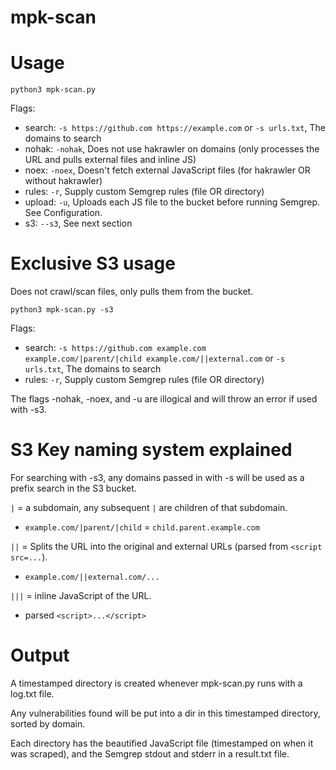 # mpk-scan

# Usage

`python3 mpk-scan.py`

Flags:
- search: `-s https://github.com https://example.com` or `-s urls.txt`, The domains to search
- nohak: `-nohak`, Does not use hakrawler on domains (only processes the URL and pulls external files and inline JS)
- noex: `-noex`, Doesn't fetch external JavaScript files (for hakrawler OR without hakrawler)
- rules: `-r`, Supply custom Semgrep rules (file OR directory)
- upload: `-u`, Uploads each JS file to the bucket before running Semgrep. See Configuration.
- s3: `--s3`, See next section

# Exclusive S3 usage

Does not crawl/scan files, only pulls them from the bucket.

`python3 mpk-scan.py -s3`

Flags:
- search: `-s https://github.com example.com example.com/|parent/|child example.com/||external.com` or `-s urls.txt`, The domains to search
- rules: `-r`, Supply custom Semgrep rules (file OR directory)

The flags -nohak, -noex, and -u are illogical and will throw an error if used with -s3.

# S3 Key naming system explained
For searching with -s3, any domains passed in with -s will be used as a prefix search in the S3 bucket.

`|` = a subdomain, any subsequent `|` are children of that subdomain. 

- `example.com/|parent/|child` = `child.parent.example.com`

`||` = Splits the URL into the original and external URLs (parsed from `<script src=...`).

- `example.com/||external.com/...`

`|||` = inline JavaScript of the URL.

- parsed `<script>...</script>`

# Output

A timestamped directory is created whenever mpk-scan.py runs with a log.txt file.

Any vulnerabilities found will be put into a dir in this timestamped directory, sorted by domain.

Each directory has the beautified JavaScript file (timestamped on when it was scraped), and the Semgrep stdout and stderr in a result.txt file.
